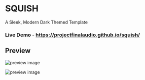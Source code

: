 # SQUISH
A Sleek, Modern Dark Themed Template

### Live Demo - https://projectfinalaudio.github.io/squish/

## Preview
![preview image](https://github.com/projectfinalaudio/squish/blob/master/squish_preview.png?raw=true)

![preview image](https://github.com/projectfinalaudio/squish/blob/master/other_apps.png?raw=true)
